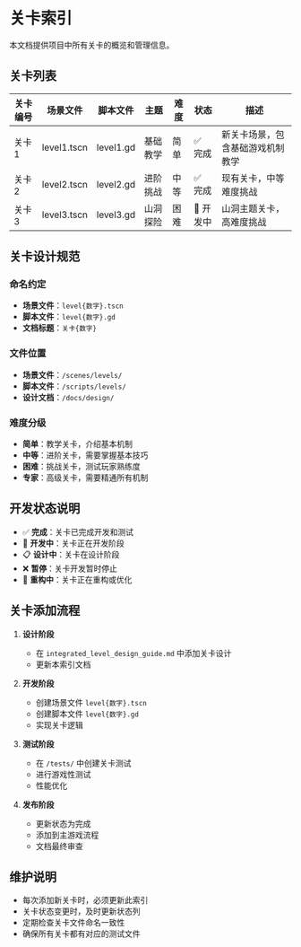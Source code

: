 # 关卡索引

本文档提供项目中所有关卡的概览和管理信息。

## 关卡列表

| 关卡编号 | 场景文件 | 脚本文件 | 主题 | 难度 | 状态 | 描述 |
|---------|---------|---------|------|------|------|------|
| 关卡1 | level1.tscn | level1.gd | 基础教学 | 简单 | ✅ 完成 | 新关卡场景，包含基础游戏机制教学 |
| 关卡2 | level2.tscn | level2.gd | 进阶挑战 | 中等 | ✅ 完成 | 现有关卡，中等难度挑战 |
| 关卡3 | level3.tscn | level3.gd | 山洞探险 | 困难 | 🚧 开发中 | 山洞主题关卡，高难度挑战 |

## 关卡设计规范

### 命名约定
- **场景文件**：`level{数字}.tscn`
- **脚本文件**：`level{数字}.gd`
- **文档标题**：`关卡{数字}`

### 文件位置
- **场景文件**：`/scenes/levels/`
- **脚本文件**：`/scripts/levels/`
- **设计文档**：`/docs/design/`

### 难度分级
- **简单**：教学关卡，介绍基本机制
- **中等**：进阶关卡，需要掌握基本技巧
- **困难**：挑战关卡，测试玩家熟练度
- **专家**：高级关卡，需要精通所有机制

## 开发状态说明

- ✅ **完成**：关卡已完成开发和测试
- 🚧 **开发中**：关卡正在开发阶段
- 📋 **设计中**：关卡在设计阶段
- ❌ **暂停**：关卡开发暂时停止
- 🔄 **重构中**：关卡正在重构或优化

## 关卡添加流程

1. **设计阶段**
   - 在 `integrated_level_design_guide.md` 中添加关卡设计
   - 更新本索引文档

2. **开发阶段**
   - 创建场景文件 `level{数字}.tscn`
   - 创建脚本文件 `level{数字}.gd`
   - 实现关卡逻辑

3. **测试阶段**
   - 在 `/tests/` 中创建关卡测试
   - 进行游戏性测试
   - 性能优化

4. **发布阶段**
   - 更新状态为完成
   - 添加到主游戏流程
   - 文档最终审查

## 维护说明

- 每次添加新关卡时，必须更新此索引
- 关卡状态变更时，及时更新状态列
- 定期检查关卡文件命名一致性
- 确保所有关卡都有对应的测试文件